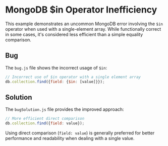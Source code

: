 # MongoDB $in Operator Inefficiency

This example demonstrates an uncommon MongoDB error involving the `$in` operator when used with a single-element array.  While functionally correct in some cases, it's considered less efficient than a simple equality comparison.

## Bug
The `bug.js` file shows the incorrect usage of `$in`:

```javascript
// Incorrect use of $in operator with a single element array
db.collection.find({field: {$in: [value]}});
```

## Solution
The `bugSolution.js` file provides the improved approach:

```javascript
// More efficient direct comparison
db.collection.find({field: value});
```

Using direct comparison (`field: value`) is generally preferred for better performance and readability when dealing with a single value.